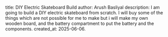 title: DIY Electric Skateboard Build
author: Arush Basliyal
description: I am going to build a DIY electric skateboard from scratch. I will buy some of the things which are not possible for me to make but i will make my own wooden board, and the battery compartment to put 
the battery and the components.
created_at: 2025-06-06.

